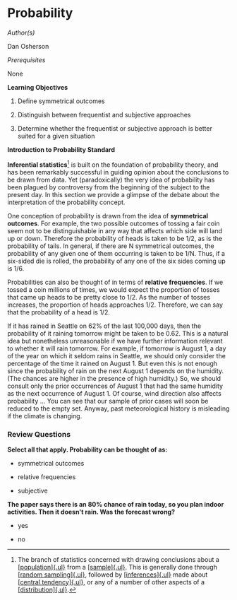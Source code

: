 # Probability

*Author(s)*

Dan Osherson

*Prerequisites*

None

**Learning Objectives**

1.  Define symmetrical outcomes

2.  Distinguish between frequentist and subjective approaches

3.  Determine whether the frequentist or subjective approach is better suited for a given situation

**Introduction to Probability Standard**

**Inferential statistics**[^1] is built on the foundation of probability theory, and has been remarkably successful in guiding opinion about the conclusions to be drawn from data. Yet (paradoxically) the very idea of probability has been plagued by controversy from the beginning of the subject to the present day. In this section we provide a glimpse of the debate about the interpretation of the probability concept.

One conception of probability is drawn from the idea of **symmetrical outcomes**. For example, the two possible outcomes of tossing a fair coin seem not to be distinguishable in any way that affects which side will land up or down. Therefore the probability of heads is taken to be 1/2, as is the probability of tails. In general, if there are N symmetrical outcomes, the probability of any given one of them occurring is taken to be 1/N. Thus, if a six-sided die is rolled, the probability of any one of the six sides coming up is 1/6.

Probabilities can also be thought of in terms of **relative frequencies**. If we tossed a coin millions of times, we would expect the proportion of tosses that came up heads to be pretty close to 1/2. As the number of tosses increases, the proportion of heads approaches 1/2. Therefore, we can say that the probability of a head is 1/2.

If it has rained in Seattle on 62% of the last 100,000 days, then the probability of it raining tomorrow might be taken to be 0.62. This is a natural idea but nonetheless unreasonable if we have further information relevant to whether it will rain tomorrow. For example, if tomorrow is August 1, a day of the year on which it seldom rains in Seattle, we should only consider the percentage of the time it rained on August 1. But even this is not enough since the probability of rain on the next August 1 depends on the humidity. (The chances are higher in the presence of high humidity.) So, we should consult only the prior occurrences of August 1 that had the same humidity as the next occurrence of August 1. Of course, wind direction also affects probability \... You can see that our sample of prior cases will soon be reduced to the empty set. Anyway, past meteorological history is misleading if the climate is changing.

### Review Questions

**Select all that apply. Probability can be thought of as:**

-   symmetrical outcomes

-   relative frequencies

-   subjective

**The paper says there is an 80% chance of rain today, so you plan indoor activities. Then it doesn\'t rain. Was the forecast wrong?**

-   yes

-   no

[^1]: The branch of statistics concerned with drawing conclusions about a [[population]{.ul}](https://onlinestatbook.com/2/glossary/population.html) from a [[sample]{.ul}](https://onlinestatbook.com/2/glossary/sample.html). This is generally done through [[random sampling]{.ul}](https://onlinestatbook.com/2/glossary/random_sampling.html), followed by [[inferences]{.ul}](https://onlinestatbook.com/2/glossary/inference.html) made about [[central tendency]{.ul}](https://onlinestatbook.com/2/glossary/center(distribution).html), or any of a number of other aspects of a [[distribution]{.ul}](https://onlinestatbook.com/2/glossary/distribution.html).
